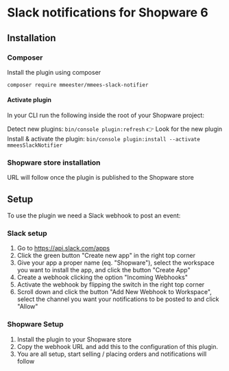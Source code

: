 # Slack notifications for Shopware 6

## Installation

### Composer
Install the plugin using composer
```
composer require mmeester/mmees-slack-notifier
```

#### Activate plugin
In your CLI run the following inside the root of your Shopware project:

Detect new plugins: `bin/console plugin:refresh` 👉 Look for the new plugin
Install & activate the plugin: `bin/console plugin:install --activate mmeesSlackNotifier`

### Shopware store installation
URL will follow once the plugin is published to the Shopware store

## Setup
To use the plugin we need a Slack webhook to post an event: 

### Slack setup
1. Go to https://api.slack.com/apps
1. Click the green button "Create new app" in the right top corner
1. Give your app a proper name (eq. "Shopware"), select the workspace you want  to install the app, and click the button "Create App"
1. Create a webhook clicking the option "Incoming Webhooks"
1. Activate the webhook by flipping the switch in the right top corner
1. Scroll down and click the button "Add New Webhook to Workspace", select the channel you want your notifications to be posted to and click "Allow"


### Shopware Setup 
1. Install the plugin to your Shopware  store
1. Copy the webhook URL and add this to the configuration of this plugin.
1. You are all setup, start selling / placing orders and notifications will follow

